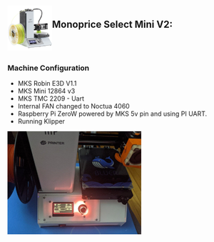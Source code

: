 <img align="left" width=100 src="../docs/images/mpsm-logo.png" />


## Monoprice Select Mini V2:

<br /><br />
### Machine Configuration 
  - MKS Robin E3D V1.1
  - MKS Mini 12864 v3 
  - MKS TMC 2209 - Uart
  - Internal FAN changed to Noctua 4060
  - Raspberry Pi ZeroW powered by MKS 5v pin and using PI UART.
  - Running Klipper

 <img align="left" width=300 src="../docs/images/mpsm_klipper_ago2021.jpg" />


